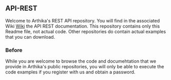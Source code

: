 ## API-REST
Welcome to Arthika's REST API repository.
You will find in the associated Wiki [Wiki](https://github.com/Arthika/Price-Streaming-Curl)
 the API REST documentation.
This repository contains only this Readme file, not actual code.
Other repositories do contain actual examples that you can download.
### Before 
While you are welcome to browse the code and documehtation that we provide in Arthika's public repositories, you will only be able to execute the code examples if you register with us and obtain a password.
